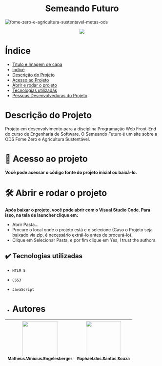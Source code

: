 <h1 align="center"> Semeando Futuro</h1>

![fome-zero-e-agricultura-sustentavel-metas-ods](https://github.com/user-attachments/assets/7ec1a8ea-7be8-4c2f-92e4-819d106dcffd)


<p align="center">
  <img src="http://img.shields.io/static/v1?label=STATUS&message=EM%20DESENVOLVIMENTO&color=GREEN&style=for-the-badge">
</p>

# Índice 

* [Título e Imagem de capa](#Título-e-Imagem-de-capa)
* [Índice](#Índice)
* [Descrição do Projeto](#Descrição-do-Projeto)
* [Acesso ao Projeto](#Acesso-ao-projeto)
* [Abrir e rodar o projeto](#Abrir-e-rodar-o-projeto)
* [Tecnologias utilizadas](#Tecnologias-utilizadas)
* [Pessoas Desenvolvedoras do Projeto](#Autores)
  
# Descrição do Projeto 
<p>Projeto em desenvolvimento para a disciplina Programação Web Front-End do curso de Engenharia de Software. O Semeando Futuro é um site sobre a ODS Fome Zero e Agricultura Sustentável.</p>

# 📁 Acesso ao projeto

**Você pode acessar o código fonte do projeto inicial ou baixá-lo.**

# 🛠️ Abrir e rodar o projeto

**Após baixar o projeto, você pode abrir com o Visual Studio Code. Para isso, na tela de launcher clique em:**
<ul> 
  <li>Abrir Pasta...</li>
  <li>Procure o local onde o projeto está e o selecione (Caso o Projeto seja baixado via zip, é necessário extrái-lo antes de procurá-lo).</li>
  <li>Clique em Selecionar Pasta, e por fim clique em Yes, I trust the authors.</li>
</ul>

## ✔️ Tecnologias utilizadas

- ``HTLM 5``
- ``CSS3``
- ``JavaScript``

- # Autores

| [<img loading="lazy" src="https://github.com/user-attachments/assets/002ca107-0f55-4de7-a68f-82be042472df" width=115><br><sub>Matheus Vinicius Engelesberger</sub>](https://github.com/MatheusViniciusEngelesberger) |  [<img loading="lazy" src="https://github.com/user-attachments/assets/19374b52-3c64-4b28-a537-6b21bd9ab2fe" width=115><br><sub>Raphael dos Santos Souza</sub>](https://github.com/RaphaelDosSantosSouza)
| :---: | :---: | 


